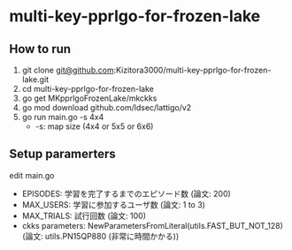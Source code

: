 # multi-key-pprlgo-for-frozen-lake

## How to run

1. git clone git@github.com:Kizitora3000/multi-key-pprlgo-for-frozen-lake.git
2. cd multi-key-pprlgo-for-frozen-lake
3. go get MKpprlgoFrozenLake/mkckks
4. go mod download github.com/ldsec/lattigo/v2
5. go run main.go -s 4x4
    + -s: map size (4x4 or 5x5 or 6x6)

## Setup paramerters

edit main.go

+ EPISODES: 学習を完了するまでのエピソード数 (論文: 200)
+ MAX_USERS: 学習に参加するユーザ数 (論文: 1 to 3)
+ MAX_TRIALS: 試行回数 (論文: 100)
+ ckks parameters: NewParametersFromLiteral(utils.FAST_BUT_NOT_128) (論文: utils.PN15QP880 (非常に時間かかる))